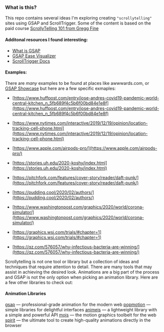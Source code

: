 ### What is this? 

This repo contains several ideas I'm exploring creating `"scrollytelling"` sites using GSAP and ScrollTrigger. Some of the content is based on the paid course [ScrollyTelling 101 from Gregg Fine](https://store.thecodecreative.com/view/courses/scrollytelling)

#### Additonal resources I found interesting: 
- [What is GSAP](https://greensock.com/gsap/) 
- [GSAP Ease Visualizer](https://greensock.com/ease-visualizer/)
- [ScrollTrigger Docs](https://greensock.com/docs/v3/Plugins/ScrollTrigger)

#### Examples:
There are *many* examples to be found at places like awwwards.com, or [GSAP Showcase](https://greensock.com/showcase/) but here are a few specific exmaples: 

- [https://www.huffpost.com/entry/jose-andres-covid19-pandemic-world-central-kitchen_n_5fb689f4c5b6f00bd84e1e8f](https://www.huffpost.com/entry/jose-andres-covid19-pandemic-world-central-kitchen_n_5fb689f4c5b6f00bd84e1e8f)
- [https://www.nytimes.com/interactive/2019/12/19/opinion/location-tracking-cell-phone.html](https://www.nytimes.com/interactive/2019/12/19/opinion/location-tracking-cell-phone.html)
- [https://www.apple.com/airpods-pro/](https://www.apple.com/airpods-pro/)
- [https://stories.uh.edu/2020-koshy/index.html](https://stories.uh.edu/2020-koshy/index.html)
- [https://pitchfork.com/features/cover-story/reader/daft-punk/](https://pitchfork.com/features/cover-story/reader/daft-punk/)

- [https://pudding.cool/2020/02/authors/](https://pudding.cool/2020/02/authors/)
- [https://www.washingtonpost.com/graphics/2020/world/corona-simulator/](https://www.washingtonpost.com/graphics/2020/world/corona-simulator/)
- [https://graphics.wsj.com/trials/#chapter=1](https://graphics.wsj.com/trials/#chapter=1)
- [https://qz.com/576057/why-infectious-bacteria-are-winning/](https://qz.com/576057/why-infectious-bacteria-are-winning/)

Scrollytelling is not one tool or library but a collection of ideas and techniques that require attention to detail. There are many tools that may assist in achieving the desired look. Animations are a big part of the process and GSAP is not the only option when picking an animation library. Here are a few other libraries to check out: 
#### Animation Libraries
[gsap](https://greensock.com/gsap/) — professional-grade animation for the modern web
[popmotion](https://popmotion.io/) — simple libraries for delightful interfaces
[animejs](https://animejs.com/) — a lightweight library with a simple and powerful API
[mojs](https://mojs.github.io/) — the motion graphics toolbelt for the web
[spirit](https://spiritapp.io/) — the ultimate tool to create high-quality animations directly in the browser